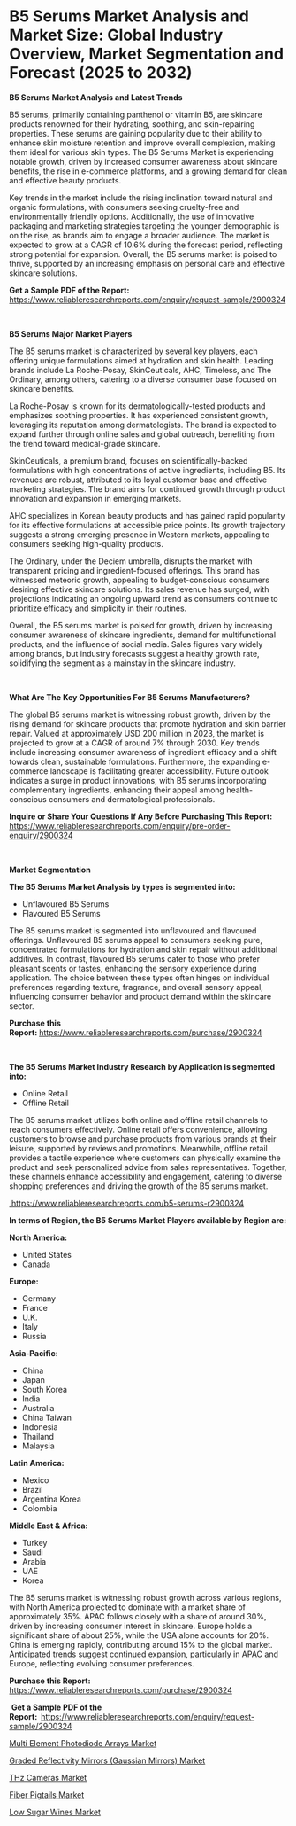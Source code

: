 <p><h1>B5 Serums Market Analysis and Market Size: Global Industry Overview, Market Segmentation and Forecast (2025 to 2032)</h1></p><p><strong>B5 Serums Market Analysis and Latest Trends</strong></p>
<p><p>B5 serums, primarily containing panthenol or vitamin B5, are skincare products renowned for their hydrating, soothing, and skin-repairing properties. These serums are gaining popularity due to their ability to enhance skin moisture retention and improve overall complexion, making them ideal for various skin types. The B5 Serums Market is experiencing notable growth, driven by increased consumer awareness about skincare benefits, the rise in e-commerce platforms, and a growing demand for clean and effective beauty products. </p><p>Key trends in the market include the rising inclination toward natural and organic formulations, with consumers seeking cruelty-free and environmentally friendly options. Additionally, the use of innovative packaging and marketing strategies targeting the younger demographic is on the rise, as brands aim to engage a broader audience. The market is expected to grow at a CAGR of 10.6% during the forecast period, reflecting strong potential for expansion. Overall, the B5 serums market is poised to thrive, supported by an increasing emphasis on personal care and effective skincare solutions.</p></p>
<p><strong>Get a Sample PDF of the Report:&nbsp;</strong> <a href="https://www.reliableresearchreports.com/enquiry/request-sample/2900324?utm_campaign=41&utm_medium=2&utm_source=Github&utm_content=ia&utm_term=16032025&utm_id=b5-serums">https://www.reliableresearchreports.com/enquiry/request-sample/2900324</a></p>
<p>&nbsp;</p>
<p><strong>B5 Serums Major Market Players</strong></p>
<p><p>The B5 serums market is characterized by several key players, each offering unique formulations aimed at hydration and skin health. Leading brands include La Roche-Posay, SkinCeuticals, AHC, Timeless, and The Ordinary, among others, catering to a diverse consumer base focused on skincare benefits.</p><p>La Roche-Posay is known for its dermatologically-tested products and emphasizes soothing properties. It has experienced consistent growth, leveraging its reputation among dermatologists. The brand is expected to expand further through online sales and global outreach, benefiting from the trend toward medical-grade skincare.</p><p>SkinCeuticals, a premium brand, focuses on scientifically-backed formulations with high concentrations of active ingredients, including B5. Its revenues are robust, attributed to its loyal customer base and effective marketing strategies. The brand aims for continued growth through product innovation and expansion in emerging markets.</p><p>AHC specializes in Korean beauty products and has gained rapid popularity for its effective formulations at accessible price points. Its growth trajectory suggests a strong emerging presence in Western markets, appealing to consumers seeking high-quality products.</p><p>The Ordinary, under the Deciem umbrella, disrupts the market with transparent pricing and ingredient-focused offerings. This brand has witnessed meteoric growth, appealing to budget-conscious consumers desiring effective skincare solutions. Its sales revenue has surged, with projections indicating an ongoing upward trend as consumers continue to prioritize efficacy and simplicity in their routines.</p><p>Overall, the B5 serums market is poised for growth, driven by increasing consumer awareness of skincare ingredients, demand for multifunctional products, and the influence of social media. Sales figures vary widely among brands, but industry forecasts suggest a healthy growth rate, solidifying the segment as a mainstay in the skincare industry.</p></p>
<p>&nbsp;</p>
<p><strong>What Are The Key Opportunities For B5 Serums Manufacturers?</strong></p>
<p><p>The global B5 serums market is witnessing robust growth, driven by the rising demand for skincare products that promote hydration and skin barrier repair. Valued at approximately USD 200 million in 2023, the market is projected to grow at a CAGR of around 7% through 2030. Key trends include increasing consumer awareness of ingredient efficacy and a shift towards clean, sustainable formulations. Furthermore, the expanding e-commerce landscape is facilitating greater accessibility. Future outlook indicates a surge in product innovations, with B5 serums incorporating complementary ingredients, enhancing their appeal among health-conscious consumers and dermatological professionals.</p></p>
<p><strong>Inquire or Share Your Questions If Any Before Purchasing This Report:</strong> <a href="https://www.reliableresearchreports.com/enquiry/pre-order-enquiry/2900324?utm_campaign=41&utm_medium=2&utm_source=Github&utm_content=ia&utm_term=16032025&utm_id=b5-serums">https://www.reliableresearchreports.com/enquiry/pre-order-enquiry/2900324</a></p>
<p>&nbsp;</p>
<p><strong>Market Segmentation</strong></p>
<p><strong>The B5 Serums Market Analysis by types is segmented into:</strong></p>
<p><ul><li>Unflavoured B5 Serums</li><li>Flavoured B5 Serums</li></ul></p>
<p><p>The B5 serums market is segmented into unflavoured and flavoured offerings. Unflavoured B5 serums appeal to consumers seeking pure, concentrated formulations for hydration and skin repair without additional additives. In contrast, flavoured B5 serums cater to those who prefer pleasant scents or tastes, enhancing the sensory experience during application. The choice between these types often hinges on individual preferences regarding texture, fragrance, and overall sensory appeal, influencing consumer behavior and product demand within the skincare sector.</p></p>
<p><strong>Purchase this Report:&nbsp;</strong><a href="https://www.reliableresearchreports.com/purchase/2900324?utm_campaign=41&utm_medium=2&utm_source=Github&utm_content=ia&utm_term=16032025&utm_id=b5-serums">https://www.reliableresearchreports.com/purchase/2900324</a></p>
<p>&nbsp;</p>
<p><strong>The B5 Serums Market Industry Research by Application is segmented into:</strong></p>
<p><ul><li>Online Retail</li><li>Offline Retail</li></ul></p>
<p><p>The B5 serums market utilizes both online and offline retail channels to reach consumers effectively. Online retail offers convenience, allowing customers to browse and purchase products from various brands at their leisure, supported by reviews and promotions. Meanwhile, offline retail provides a tactile experience where customers can physically examine the product and seek personalized advice from sales representatives. Together, these channels enhance accessibility and engagement, catering to diverse shopping preferences and driving the growth of the B5 serums market.</p></p>
<p><a href="https://www.reliableresearchreports.com/b5-serums-r2900324?utm_campaign=41&utm_medium=2&utm_source=Github&utm_content=ia&utm_term=16032025&utm_id=b5-serums">&nbsp;https://www.reliableresearchreports.com/b5-serums-r2900324</a></p>
<p><strong>In terms of Region, the B5 Serums Market Players available by Region are:</strong></p>
<p>
    <p> <strong> North America: </strong>
        <ul>
            <li>United States</li>
            <li>Canada</li>
        </ul>
        </p> 
    <p> <strong> Europe: </strong>
        <ul>
            <li>Germany</li>
            <li>France</li>
            <li>U.K.</li>
            <li>Italy</li>
            <li>Russia</li>
        </ul>
        </p> 
    <p> <strong> Asia-Pacific: </strong>
        <ul>
            <li>China</li>
            <li>Japan</li>
            <li>South Korea</li>
            <li>India</li>
            <li>Australia</li>
            <li>China Taiwan</li>
            <li>Indonesia</li>
            <li>Thailand</li>
            <li>Malaysia</li>
        </ul>
        </p> 
    <p> <strong> Latin America: </strong>
        <ul>
            <li>Mexico</li>
            <li>Brazil</li>
            <li>Argentina Korea</li>
            <li>Colombia</li>
        </ul>
        </p> 
    <p> <strong> Middle East & Africa: </strong>
        <ul>
            <li>Turkey</li>
            <li>Saudi</li>
            <li>Arabia</li>
            <li>UAE</li>
            <li>Korea</li>
        </ul>
    </p>
    </p>
<p><p>The B5 serums market is witnessing robust growth across various regions, with North America projected to dominate with a market share of approximately 35%. APAC follows closely with a share of around 30%, driven by increasing consumer interest in skincare. Europe holds a significant share of about 25%, while the USA alone accounts for 20%. China is emerging rapidly, contributing around 15% to the global market. Anticipated trends suggest continued expansion, particularly in APAC and Europe, reflecting evolving consumer preferences.</p></p>
<p><strong>Purchase this Report: </strong><a href="https://www.reliableresearchreports.com/purchase/2900324?utm_campaign=41&utm_medium=2&utm_source=Github&utm_content=ia&utm_term=16032025&utm_id=b5-serums">https://www.reliableresearchreports.com/purchase/2900324</a></p>
<p>&nbsp;<strong>Get a Sample PDF of the Report:&nbsp;&nbsp;</strong><a href="https://www.reliableresearchreports.com/enquiry/request-sample/2900324?utm_campaign=41&utm_medium=2&utm_source=Github&utm_content=ia&utm_term=16032025&utm_id=b5-serums">https://www.reliableresearchreports.com/enquiry/request-sample/2900324</a></p>
<p><strong></strong></p>
<p><p><a href="https://github.com/sutrejaron/Market-Research-Report-List-1/blob/main/multi-element-photodiode-arrays-market.md?utm_campaign=41&utm_medium=2&utm_source=Github&utm_content=ia&utm_term=16032025&utm_id=b5-serums">Multi Element Photodiode Arrays Market</a></p><p><a href="https://github.com/baatetoshda/Market-Research-Report-List-1/blob/main/graded-reflectivity-mirrors-gaussian-mirrors-market.md?utm_campaign=41&utm_medium=2&utm_source=Github&utm_content=ia&utm_term=16032025&utm_id=b5-serums">Graded Reflectivity Mirrors (Gaussian Mirrors) Market</a></p><p><a href="https://github.com/siwerhommer97/Market-Research-Report-List-1/blob/main/thz-cameras-market.md?utm_campaign=41&utm_medium=2&utm_source=Github&utm_content=ia&utm_term=16032025&utm_id=b5-serums">THz Cameras Market</a></p><p><a href="https://github.com/beyeagamizjp/Market-Research-Report-List-1/blob/main/fiber-pigtails-market.md?utm_campaign=41&utm_medium=2&utm_source=Github&utm_content=ia&utm_term=16032025&utm_id=b5-serums">Fiber Pigtails Market</a></p><p><a href="https://github.com/naingbiner7i/Market-Research-Report-List-1/blob/main/low-sugar-wines-market.md?utm_campaign=41&utm_medium=2&utm_source=Github&utm_content=ia&utm_term=16032025&utm_id=b5-serums">Low Sugar Wines Market</a></p></p>